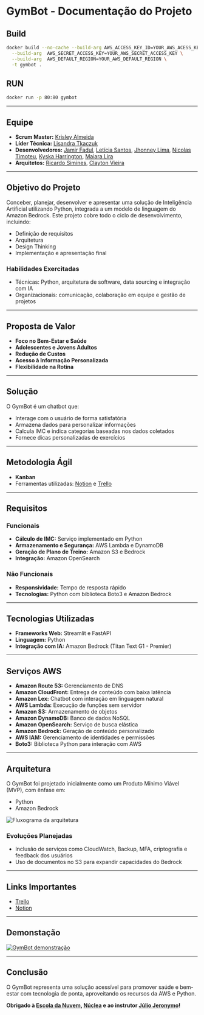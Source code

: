 # GymBot - Documentação do Projeto

## Build
```bash
docker build --no-cache --build-arg AWS_ACCESS_KEY_ID=YOUR_AWS_ACESS_KEY_ID \
  --build-arg  AWS_SECRET_ACCESS_KEY=YOUR_AWS_SECRET_ACCESS_KEY \
  --build-arg  AWS_DEFAULT_REGION=YOUR_AWS_DEFAULT_REGION \
  -t gymbot .
```
## RUN
```bash
docker run -p 80:80 gymbot
```

---

## Equipe
- **Scrum Master:** [Krisley Almeida](https://www.linkedin.com/in/krisley-almeida/)
- **Líder Técnica:** [Lisandra Tkaczuk](https://www.linkedin.com/in/lisandra-tkaczuk-9b4529a7/)
- **Desenvolvedores:** [Jamir Fadul](https://www.linkedin.com/in/jamir-fadul-042376221/), [Letícia Santos](https://www.linkedin.com/in/leticiareginasantos), [Jhonney Lima](https://www.linkedin.com/in/jhonney-lima-6794aa334/), [Nicolas Timoteu](https://www.linkedin.com/in/nicolas-timoteu/), [Kyska Harrington](https://www.linkedin.com/in/kyskaharrington/), [Maiara Lira](https://www.linkedin.com/in/maiaraslira/)
- **Arquitetos:** [Ricardo Simines](https://www.linkedin.com/in/ricardosiminesscopim/), [Clayton Vieira](https://www.linkedin.com/in/claytonvieiracv/)

---

## Objetivo do Projeto

Conceber, planejar, desenvolver e apresentar uma solução de Inteligência Artificial utilizando Python, integrada a um modelo de linguagem do Amazon Bedrock. Este projeto cobre todo o ciclo de desenvolvimento, incluindo:
- Definição de requisitos
- Arquitetura
- Design Thinking
- Implementação e apresentação final

### Habilidades Exercitadas
- Técnicas: Python, arquitetura de software, data sourcing e integração com IA
- Organizacionais: comunicação, colaboração em equipe e gestão de projetos

---

## Proposta de Valor

- **Foco no Bem-Estar e Saúde**
- **Adolescentes e Jovens Adultos**
- **Redução de Custos**
- **Acesso à Informação Personalizada**
- **Flexibilidade na Rotina**

---

## Solução

O GymBot é um chatbot que:
- Interage com o usuário de forma satisfatória
- Armazena dados para personalizar informações
- Calcula IMC e indica categorias baseadas nos dados coletados
- Fornece dicas personalizadas de exercícios

---

## Metodologia Ágil
- **Kanban**
- Ferramentas utilizadas: [Notion](https://handsomely-thistle-b4f.notion.site/Documenta-o-GymBot-01cce6fd5a784e41a97479930e29f84e?pvs=4) e [Trello](https://trello.com/b/atTd4cQN/projeto-personal-trainer-40)

---

## Requisitos

### Funcionais
- **Cálculo de IMC:** Serviço implementado em Python
- **Armazenamento e Segurança:** AWS Lambda e DynamoDB
- **Geração de Plano de Treino:** Amazon S3 e Bedrock
- **Integração:** Amazon OpenSearch

### Não Funcionais
- **Responsividade:** Tempo de resposta rápido
- **Tecnologias:** Python com biblioteca Boto3 e Amazon Bedrock

---

## Tecnologias Utilizadas

- **Frameworks Web:** Streamlit e FastAPI
- **Linguagem:** Python
- **Integração com IA:** Amazon Bedrock (Titan Text G1 - Premier)

---

## Serviços AWS

- **Amazon Route 53:** Gerenciamento de DNS
- **Amazon CloudFront:** Entrega de conteúdo com baixa latência
- **Amazon Lex:** Chatbot com interação em linguagem natural
- **AWS Lambda:** Execução de funções sem servidor
- **Amazon S3:** Armazenamento de objetos
- **Amazon DynamoDB:** Banco de dados NoSQL
- **Amazon OpenSearch:** Serviço de busca elástica
- **Amazon Bedrock:** Geração de conteúdo personalizado
- **AWS IAM:** Gerenciamento de identidades e permissões
- **Boto3:** Biblioteca Python para interação com AWS

---

## Arquitetura

O GymBot foi projetado inicialmente como um Produto Mínimo Viável (MVP), com ênfase em:
- Python
- Amazon Bedrock

![Fluxograma da arquitetura](https://i.imgur.com/1GbdG6b.jpeg)


### Evoluções Planejadas
- Inclusão de serviços como CloudWatch, Backup, MFA, criptografia e feedback dos usuários
- Uso de documentos no S3 para expandir capacidades do Bedrock

---

## Links Importantes
- [Trello](https://trello.com/b/atTd4cQN/projeto-personal-trainer-40)
- [Notion](https://handsomely-thistle-b4f.notion.site/Documenta-o-GymBot-01cce6fd5a784e41a97479930e29f84e?pvs=4)

---

## Demonstação
[![GymBot demonstração](https://img.youtube.com/vi/gUGX9FsRBa0/0.jpg)](https://www.youtube.com/watch?v=gUGX9FsRBa0)


---


## Conclusão

O GymBot representa uma solução acessível para promover saúde e bem-estar com tecnologia de ponta, aproveitando os recursos da AWS e Python.

**Obrigado à [Escola da Nuvem](https://escoladanuvem.org/), [Núclea](https://www.nuclea.com.br/) e ao instrutor [Júlio Jeronymo](https://www.linkedin.com/in/julio-jeronymo/)!**
